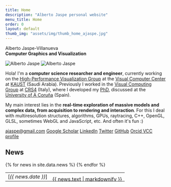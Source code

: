 ```yaml
---
title: Home
description: "Alberto Jaspe personal website"
menu_title: Home
order: 0
layout: default
thumb_img: "assets/img/thumb_home_ajaspe.jpg"
---
```


<div class="row">
	<p><span class="brand_title">Alberto Jaspe-Villanueva</span><br>
		<span class="lead"><b class="text-bold">Computer Graphics and Visualization</b></span>
	</p>
</div>
<div class="row">
	<div class="col-md-2 text-center">
        <img src="{{ "/assets/img/ajaspe-rect.jpg" | relative_url }}" class="d-md-none img-fluid w-100 centered" alt="Alberto Jaspe">
        <img src="{{ "/assets/img/ajaspe.jpg" | relative_url }}" class="d-none d-md-block w-100 img-fluid rounded-circle" alt="Alberto Jaspe">
	</div>
	<div class="col-md-10">
		<p class="lead">
			Hola! I'm a <b>computer science researcher and engineer</b>, currently working on the
			<a href="https://vccvisualization.org">High-Performance Visualization Group</a> at the
			<a href="https://vcc.kaust.edu.sa">Visual Computer Center</a> at
			<a href="https://kaust.edu.sa">KAUST</a> (Saudi Arabia).
			Previously I worked in the <a href="https://vic.crs4.it">Visual Computing Group</a> at <a
				href="https://www.crs4.it">CRS4</a> (Italy), where I developed my <a
				href="https://diglib.eg.org/handle/10.2312/2632715">PhD</a>, discussed at the <a
				href="https://udc.es/en">University of A Coruña</a> (Spain).
		</p>
	</div>
</div>
<div class="row">
	<p class="lead">
		My main interest lies in the <b>real-time exploration of massive models and complex data, from
			acquisition to rendering and interaction</b>.
		For this I deal with multiresolution structures, algorithms, GPUs, raytracing, C++,
		OpenGL, GLSL, sometimes WebGL and JavaScript, etc. And often it's fun :)
	</p>
</div>
<div>
	<p class="text-center">
		<a href='&#109;&#97;il&#116;o&#58;&#37;6&#49;j%&#54;&#49;sp&#101;&#64;g&#37;&#54;D&#97;il&#46;com' class="btn btn-secondary m-0">
			<i class="fas fa-envelope"></i> aj&#97;sp&#101;&#64;g&#109;ail&#46;&#99;om</a>
		<!-- <a href='/assets/cv-ajaspe-dec21.pdf' class="btn btn-secondary m-0">
			<i class="fa fa-file"></i> CV</a> -->
		<a href="https://scholar.google.es/citations?user=qv99TYgAAAAJ" class="btn btn-secondary m-0">
			<i class="fas fa-graduation-cap"></i> Google Scholar</a>
		<a href="https://www.linkedin.com/in/albertojaspe" class="btn btn-secondary m-0">
			<i class="fab fa-linkedin"></i> LinkedIn</a>
		<a href="https://twitter.com/albertojaspe" class="btn btn-secondary m-0">
			<i class="fab fa-twitter"></i> Twitter</a>
		<a href="https://github.com/ajaspe" class="btn btn-secondary m-0">
			<i class="fab fa-github color:red"></i> GitHub</a>
		<a href="https://orcid.org/0000-0003-3899-308X" class="btn btn-secondary m-0">
			<i class="fab fa-orcid"></i> Orcid </a>
		<a href="https://vccvisualization.org/people/jaspe" class="btn btn-secondary m-0">
			<i class="fas fa-building"></i> VCC profile</a>
		</p>
</div>

## News

<div class="row px-3">
	<table class="table table-dark table-borderless table-striped">
		<tbody class="table-borderless">
				{% for news in site.data.news %}
				<tr>
					<td class="text-warning col-1 text-end">[<em>{{ news.date }}</em>]</td>
					<td><div style="margin-bottom: -1em">{{ news.text | markdownify }}</div></td>
				</tr>
				{% endfor %}
		</tbody>
	</table>
</div>					
